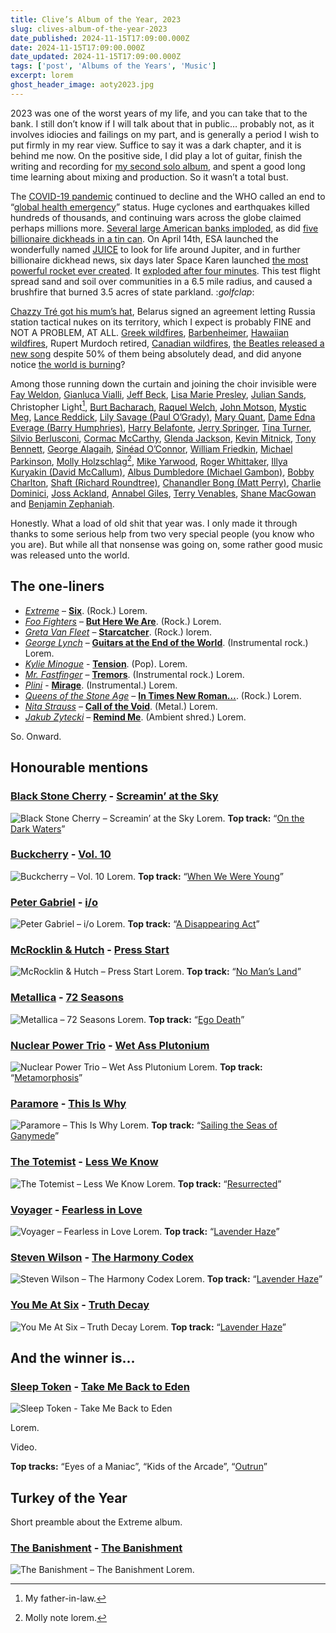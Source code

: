 ```yaml
---
title: Clive’s Album of the Year, 2023
slug: clives-album-of-the-year-2023
date_published: 2024-11-15T17:09:00.000Z
date: 2024-11-15T17:09:00.000Z
date_updated: 2024-11-15T17:09:00.000Z
tags: ['post', 'Albums of the Years', 'Music']
excerpt: lorem
ghost_header_image: aoty2023.jpg
---
```


2023 was one of the worst years of my life, and you can take that to the bank. I still don’t know if I will talk about that in public… probably not, as it involves idiocies and failings on my part, and is generally a period I wish to put firmly in my rear view. Suffice to say it was a dark chapter, and it is behind me now. On the positive side, I did play a lot of guitar, finish the writing and recording for [my second solo album](https://loveandpainkillers.com/), and spent a good long time learning about mixing and production. So it wasn’t a total bust.

The [COVID-19 pandemic](https://en.wikipedia.org/wiki/COVID-19_pandemic) continued to decline and the WHO called an end to “[global health emergency](https://en.wikipedia.org/wiki/Public_health_emergency_of_international_concern)” status. Huge cyclones and earthquakes killed hundreds of thousands, and continuing wars across the globe claimed perhaps millions more. [Several large American banks imploded](https://en.wikipedia.org/wiki/2023_United_States_banking_crisis), as did [five billionaire dickheads in a tin can](https://en.wikipedia.org/wiki/Titan_submersible_implosion). On April 14th, ESA launched the wonderfully named [JUICE](https://en.wikipedia.org/wiki/Jupiter_Icy_Moons_Explorer) to look for life around Jupiter, and in further billionaire dickhead news, six days later Space Karen launched [the most powerful rocket ever created](https://en.wikipedia.org/wiki/SpaceX_Starship). It [exploded after four minutes](https://en.wikipedia.org/wiki/SpaceX_Starship_integrated_flight_test_1). This test flight spread sand and soil over communities in a 6.5 mile radius, and caused a brushfire that burned 3.5 acres of state parkland. :*golfclap*:

[Chazzy Tré got his mum’s hat](https://en.wikipedia.org/wiki/Coronation_of_Charles_III_and_Camilla), Belarus signed an agreement letting Russia station tactical nukes on its territory, which I expect is probably FINE and NOT A PROBLEM, AT ALL. [Greek wildfires](https://en.wikipedia.org/wiki/2023_Greece_wildfires), [Barbenheimer](https://en.wikipedia.org/wiki/Barbenheimer), [Hawaiian wildfires](https://en.wikipedia.org/wiki/2023_Hawaii_wildfires), Rupert Murdoch retired, [Canadian wildfires](https://en.wikipedia.org/wiki/2023_Canadian_wildfires), [the Beatles released a new song](https://en.wikipedia.org/wiki/Now_and_Then_(Beatles_song)) despite 50% of them being absolutely dead, and did anyone notice [the world is burning](https://en.wikipedia.org/wiki/Global_temperature_record)?

Among those running down the curtain and joining the choir invisible were [Fay Weldon](https://en.wikipedia.org/wiki/Fay_Weldon), [Gianluca Vialli](https://en.wikipedia.org/wiki/Gianluca_Vialli), [Jeff Beck](https://en.wikipedia.org/wiki/Jeff_Beck), [Lisa Marie Presley](https://en.wikipedia.org/wiki/Lisa_Marie_Presley), [Julian Sands](https://en.wikipedia.org/wiki/Julian_Sands), Christopher Light[^chris], [Burt Bacharach](https://en.wikipedia.org/wiki/Burt_Bacharach), [Raquel Welch](https://en.wikipedia.org/wiki/Raquel_Welch), [John Motson](https://en.wikipedia.org/wiki/John_Motson), [Mystic Meg](https://en.wikipedia.org/wiki/Mystic_Meg), [Lance Reddick](https://en.wikipedia.org/wiki/Lance_Reddick), [Lily Savage (Paul O’Grady)](https://en.wikipedia.org/wiki/Paul_O%27Grady), [Mary Quant](https://en.wikipedia.org/wiki/Mary_Quant), [Dame Edna Everage (Barry Humphries)](https://en.wikipedia.org/wiki/Barry_Humphries), [Harry Belafonte](https://en.wikipedia.org/wiki/Harry_Belafonte), [Jerry Springer](https://en.wikipedia.org/wiki/Jerry_Springer), [Tina Turner](https://en.wikipedia.org/wiki/Tina_Turner), [Silvio Berlusconi](https://en.wikipedia.org/wiki/Silvio_Berlusconi), [Cormac McCarthy](https://en.wikipedia.org/wiki/Cormac_McCarthy), [Glenda Jackson](https://en.wikipedia.org/wiki/Glenda_Jackson), [Kevin Mitnick](https://en.wikipedia.org/wiki/Kevin_Mitnick), [Tony Bennett](https://en.wikipedia.org/wiki/Tony_Bennett), [George Alagaih](https://en.wikipedia.org/wiki/George_Alagiah), [Sinéad O’Connor](https://en.wikipedia.org/wiki/Sin%C3%A9ad_O%27Connor), [William Friedkin](https://en.wikipedia.org/wiki/William_Friedkin), [Michael Parkinson](https://en.wikipedia.org/wiki/Michael_Parkinson), [Molly Holzschlag](https://en.wikipedia.org/wiki/Molly_Holzschlag)[^molly], [Mike Yarwood](https://en.wikipedia.org/wiki/Mike_Yarwood), [Roger Whittaker](https://en.wikipedia.org/wiki/Roger_Whittaker), [Illya Kuryakin (David McCallum)](https://en.wikipedia.org/wiki/David_McCallum), [Albus Dumbledore (Michael Gambon)](https://en.wikipedia.org/wiki/Michael_Gambon), [Bobby Charlton](https://en.wikipedia.org/wiki/Bobby_Charlton), [Shaft (Richard Roundtree)](https://en.wikipedia.org/wiki/Richard_Roundtree), [Chanandler Bong (Matt Perry)](https://en.wikipedia.org/wiki/Matthew_Perry), [Charlie Dominici](https://en.wikipedia.org/wiki/Charlie_Dominici), [Joss Ackland](https://en.wikipedia.org/wiki/Joss_Ackland), [Annabel Giles](https://en.wikipedia.org/wiki/Annabel_Giles), [Terry Venables](https://en.wikipedia.org/wiki/Terry_Venables), [Shane MacGowan](https://en.wikipedia.org/wiki/Shane_MacGowan) and [Benjamin Zephaniah](https://en.wikipedia.org/wiki/Benjamin_Zephaniah). 

Honestly. What a load of old shit that year was. I only made it through thanks to some serious help from two very special people (you know who you are). But while all that nonsense was going on, some rather good music was released unto the world.

## The one-liners

- [*Extreme*](https://extreme-band.com/) – [**Six**](https://www.amazon.co.uk/dp/B0BTDWYZZX). (Rock.) Lorem.
- [*Foo Fighters*](https://foofighters.com/) – [**But Here We Are**](https://www.amazon.co.uk/But-Here-Are-Foo-Fighters/dp/B0C2RW2ZT8). (Rock.) Lorem.
- [*Greta Van Fleet*](https://gretavanfleet.com/) – [**Starcatcher**](https://www.amazon.co.uk/Starcatcher-Greta-Van-Fleet/dp/B0C1JZT82J). (Rock.) lorem.
- [*George Lynch*](https://georgelynch.com/) – [**Guitars at the End of the World**](https://www.amazon.co.uk/Guitars-End-World-George-Lynch/dp/B0CDMFQN5M). (Instrumental rock.) Lorem.
- [*Kylie Minogue*](https://kylie.com/) - [**Tension**](https://www.amazon.co.uk/Tension-Kylie-Minogue/dp/B0C4Z6BNDJ). (Pop). Lorem.
- [*Mr. Fastfinger*](https://mrfastfinger.net/) – [**Tremors**](https://www.amazon.co.uk/dp/B0C1KQRW17). (Instrumental rock.) Lorem.
- [*Plini*](https://plini.co/) - [**Mirage**](https://plini.bandcamp.com/album/mirage). (Instrumental.) Lorem.
- [*Queens of the Stone Age*](https://qotsa.com/) – [**In Times New Roman…**](https://www.amazon.co.uk/Times-New-Roman-Queens-Stone/dp/B0C3WS78NX). (Rock.) Lorem.
- [*Nita Strauss*](https://nitastrauss.com/) – [**Call of the Void**](https://www.amazon.co.uk/dp/B0BZK6WXTD). (Metal.) Lorem.
- [*Jakub Zytecki*](https://jakubzytecki.bandcamp.com/) – [**Remind Me**](https://jakubzytecki.bandcamp.com/album/remind-me). (Ambient shred.) Lorem.

So. Onward.

## Honourable mentions

### [Black Stone Cherry](https://www.blackstonecherry.com/) - [Screamin’ at the Sky](https://www.amazon.co.uk/Screamin-Sky-Black-Stone-Cherry/dp/B0C4RR66GL)

![Black Stone Cherry – Screamin’ at the Sky](/public/images/2024/02/halo-600x600bb.jpg) Lorem. **Top track:** “[On the Dark Waters](https://www.youtube.com/watch?v=T8aH5HVx_0c)”

### [Buckcherry](http://buckcherry.com/) - [Vol. 10](https://www.amazon.co.uk/Vol-10-Buckcherry/dp/B0BW3458BQ)

![Buckcherry – Vol. 10](/public/images/2024/02/architects-symptoms-600x600bb.jpg) Lorem. **Top track:** “[When We Were Young](https://www.youtube.com/watch?v=1yOaxGQ-CYI)”

### [Peter Gabriel](https://petergabriel.com/) - [i/o](https://www.amazon.co.uk/i-Peter-Gabriel/dp/B0CJ9TZLYM)

![Peter Gabriel – i/o](/public/images/2024/02/vaxis2-600x600bb.jpg) Lorem. **Top track:** “[A Disappearing Act](https://www.youtube.com/watch?v=qmMI6fEpxns)”

### [McRocklin & Hutch](https://mcrocklinhutch.bandcamp.com/) - [Press Start](https://mcrocklinhutch.bandcamp.com/album/press-start)

![McRocklin & Hutch – Press Start](/public/images/2024/02/automaton-600x600bb.jpg) Lorem. **Top track:** “[No Man’s Land](https://www.youtube.com/watch?v=eidua-3li_Q&list=OLAK5uy_lBevSvIqc_bPg9ZdU-U90SFArBTmQIxws&index=4)”

### [Metallica](https://metallica.com/) - [72 Seasons](https://www.amazon.co.uk/72-Seasons-Metallica/dp/B0BNJNS3FH)

![Metallica – 72 Seasons](/public/images/2024/02/rtywd-600x600bb.jpg) Lorem. **Top track:** “[Ego Death](https://www.youtube.com/watch?v=1JNmz17gnMw&list=PLN0q19AZLbSf-2Q4-2jKzmhs6whjnITud&index=13)”

### [Nuclear Power Trio](https://www.metalblade.com/us/artists/nuclear-power-trio/) - [Wet Ass Plutonium](https://nuclearpowertrio.bandcamp.com/album/wet-ass-plutonium)

![Nuclear Power Trio – Wet Ass Plutonium](/public/images/2024/02/wotw2-600x600bb.jpg) Lorem. **Top track:** “[Metamorphosis](https://www.youtube.com/watch?v=V0vu7Ah6pfo)”

### [Paramore](https://paramoreisaband.com/) - [This Is Why](https://www.amazon.co.uk/This-Why-Paramore/dp/B0BGMSM2YK)

![Paramore – This Is Why](/public/images/2024/02/heffalumps-600x600bb.jpg) Lorem. **Top track:** “[Sailing the Seas of Ganymede](https://www.youtube.com/watch?v=EZ5qpu-O4ws&list=PLY90ZuSuNbRgkUWST4v7vw6wC2C88gnaS&index=26)”

### [The Totemist](https://rabeamassaad.bandcamp.com/) - [Less We Know](https://rabeamassaad.bandcamp.com/album/less-we-know)

![The Totemist – Less We Know](/public/images/2024/02/gang-600x600bb.jpg) Lorem. **Top track:** “[Resurrected](https://www.youtube.com/watch?v=nbecB3A0fnc&list=RDnbecB3A0fnc&start_radio=1)”

### [Voyager](http://voyagerau.com/) - [Fearless in Love](https://www.amazon.co.uk/Fearless-Love-Ltd-Digipak-Voyager/dp/B0C43R93BV)

![Voyager – Fearless in Love](/public/images/2024/02/taytay-600x600bb.jpg) Lorem. **Top track:** “[Lavender Haze](https://www.youtube.com/watch?v=h8DLofLM7No)”

### [Steven Wilson](https://stevenwilsonhq.com/) - [The Harmony Codex](https://www.amazon.co.uk/Harmony-Codex-Steven-Wilson/dp/B0CCC8VMHK)

![Steven Wilson – The Harmony Codex](/public/images/2024/02/taytay-600x600bb.jpg) Lorem. **Top track:** “[Lavender Haze](https://www.youtube.com/watch?v=h8DLofLM7No)”

### [You Me At Six](http://youmeatsix.co.uk/) - [Truth Decay](https://www.amazon.co.uk/TRUTH-DECAY-YOU-ME-SIX/dp/B0BJLPPKTR)

![You Me At Six – Truth Decay](/public/images/2024/02/taytay-600x600bb.jpg) Lorem. **Top track:** “[Lavender Haze](https://www.youtube.com/watch?v=h8DLofLM7No)”

## And the winner is…

### [Sleep Token](http://sleep-token.com/) - [Take Me Back to Eden](https://www.amazon.co.uk/Take-Back-Eden-Sleep-Token/dp/B0BVTFSWSW)
![Sleep Token - Take Me Back to Eden](/public/images/2024/02/turbo-600x600bb.jpg)

Lorem.

Video.

**Top tracks:** “Eyes of a Maniac”, “Kids of the Arcade”, “[Outrun](https://www.youtube.com/watch?v=L4mQ1IVGTCY)”

## Turkey of the Year

Short preamble about the Extreme album.

### [The Banishment](https://www.velvetthunder.co.uk/the-banishment-machine-and-bone-debut-album-of-industrial-rock-and-dream-punk-by-trio-that-includes-guitarist-george-lynch-out-10-march-2023-via-frontiers/) - [The Banishment](https://music.apple.com/us/album/machine-and-bone/1658382639)

![The Banishment – The Banishment](/public/images/2024/02/revel-600x600bb.jpg) Lorem.



[^chris]: My father-in-law.
[^molly]: Molly note lorem.